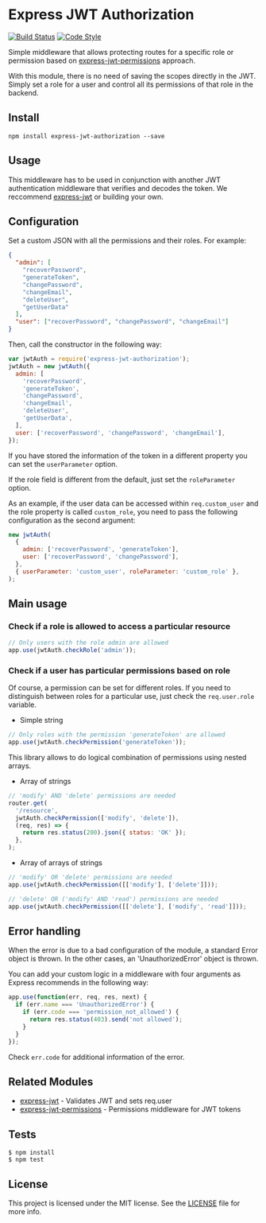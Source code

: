 # Express JWT Authorization

[![Build Status](https://travis-ci.com/polmp/express-jwt-authorization.svg?branch=master)](https://travis-ci.com/polmp/express-jwt-authorization)
[![Code Style](https://badgen.net/badge/code%20style/airbnb/ff5a5f?icon=airbnb)](https://github.com/airbnb/javascript)

Simple middleware that allows protecting routes for a specific role or permission based on [express-jwt-permissions](https://github.com/MichielDeMey/express-jwt-permissions) approach.

With this module, there is no need of saving the scopes directly in the JWT. Simply set a role for a user and control all its permissions of that role in the backend.

## Install

```
npm install express-jwt-authorization --save
```

## Usage

This middleware has to be used in conjunction with another JWT authentication middleware that verifies and decodes the token. We reccommend [express-jwt](https://github.com/auth0/express-jwt) or building your own.

## Configuration

Set a custom JSON with all the permissions and their roles. For example:

```json
{
  "admin": [
    "recoverPassword",
    "generateToken",
    "changePassword",
    "changeEmail",
    "deleteUser",
    "getUserData"
  ],
  "user": ["recoverPassword", "changePassword", "changeEmail"]
}
```

Then, call the constructor in the following way:

```javascript
var jwtAuth = require('express-jwt-authorization');
jwtAuth = new jwtAuth({
  admin: [
    'recoverPassword',
    'generateToken',
    'changePassword',
    'changeEmail',
    'deleteUser',
    'getUserData',
  ],
  user: ['recoverPassword', 'changePassword', 'changeEmail'],
});
```

If you have stored the information of the token in a different property you can set the `userParameter` option.

If the role field is different from the default, just set the `roleParameter` option.

As an example, if the user data can be accessed within `req.custom_user` and the role property is called `custom_role`, you need to pass the following configuration as the second argument:

```javascript
new jwtAuth(
  {
    admin: ['recoverPassword', 'generateToken'],
    user: ['recoverPassword', 'changePassword'],
  },
  { userParameter: 'custom_user', roleParameter: 'custom_role' },
);
```

## Main usage

### Check if a role is allowed to access a particular resource

```javascript
// Only users with the role admin are allowed
app.use(jwtAuth.checkRole('admin'));
```

### Check if a user has particular permissions based on role

Of course, a permission can be set for different roles. If you need to distinguish between roles for a particular use, just check the `req.user.role` variable.

- Simple string

```javascript
// Only roles with the permission 'generateToken' are allowed
app.use(jwtAuth.checkPermission('generateToken'));
```

This library allows to do logical combination of permissions using nested arrays.

- Array of strings

```javascript
// 'modify' AND 'delete' permissions are needed
router.get(
  '/resource',
  jwtAuth.checkPermission(['modify', 'delete']),
  (req, res) => {
    return res.status(200).json({ status: 'OK' });
  },
);
```

- Array of arrays of strings

```javascript
// 'modify' OR 'delete' permissions are needed
app.use(jwtAuth.checkPermission([['modify'], ['delete']]));

// 'delete' OR ('modify' AND 'read') permissions are needed
app.use(jwtAuth.checkPermission([['delete'], ['modify', 'read']]));
```

## Error handling

When the error is due to a bad configuration of the module, a standard Error object is thrown.
In the other cases, an 'UnauthorizedError' object is thrown.

You can add your custom logic in a middleware with four arguments as Express recommends in the following way:

```javascript
app.use(function(err, req, res, next) {
  if (err.name === 'UnauthorizedError') {
    if (err.code === 'permission_not_allowed') {
      return res.status(403).send('not allowed');
    }
  }
});
```

Check `err.code` for additional information of the error.

## Related Modules

- [express-jwt](https://github.com/auth0/express-jwt) - Validates JWT and sets req.user
- [express-jwt-permissions](https://github.com/MichielDeMey/express-jwt-permissions) - Permissions middleware for JWT tokens

## Tests

    $ npm install
    $ npm test

## License

This project is licensed under the MIT license. See the [LICENSE](LICENSE) file for more info.

